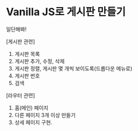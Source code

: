
# Vanilla JS로 게시판 만들기

일단해봐!

[게시판 관련]

1. 게시판 목록
2. 게시판 추가, 수정, 삭제
3. 게시판 정렬, 게시판 몇 개씩 보이도록(드롭다운 메뉴로)
4. 게시판 번호
5. 검색

[라우터 관련]

1. 홈(메인) 페이지
2. 다른 페이지 3개 이상 만들기
3. 상세 페이지 구현.